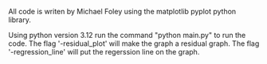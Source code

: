 
All code is writen by Michael Foley using the matplotlib pyplot python library.

Using python version 3.12 run the command "python main.py" to run the code. 
The flag '-residual_plot' will make the graph a residual graph.
The flag '-regression_line' will put the regerssion line on the graph.
